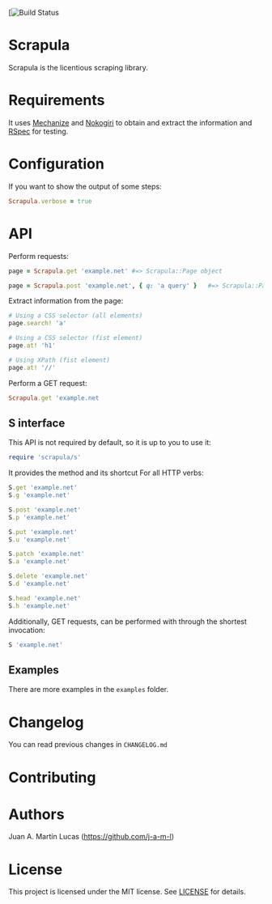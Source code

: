 [![Build Status](TODO)

Scrapula
========
Scrapula is the licentious scraping library.

Requirements
============
It uses [Mechanize](http://mechanize.rubyforge.org/) and [Nokogiri](http://nokogiri.org) to obtain and extract the information and [RSpec](https://www.relishapp.com/rspec) for testing.

Configuration
=============
If you want to show the output of some steps:

```ruby
Scrapula.verbose = true
```

API
===

Perform requests:

```ruby
page = Scrapula.get 'example.net' #=> Scrapula::Page object

page = Scrapula.post 'example.net', { q: 'a query' }   #=> Scrapula::Page object
```

Extract information from the page:

```ruby
# Using a CSS selector (all elements)
page.search! 'a'

# Using a CSS selector (fist element)
page.at! 'h1'

# Using XPath (fist element)
page.at! '//'
```

Perform a GET request:

```ruby
Scrapula.get 'example.net
```

S interface
-----------
This API is not required by default, so it is up to you to use it:
```ruby
require 'scrapula/s'
```

It provides the method and its shortcut For all HTTP verbs:

```ruby
S.get 'example.net'
S.g 'example.net'

S.post 'example.net'
S.p 'example.net'

S.put 'example.net'
S.u 'example.net'

S.patch 'example.net'
S.a 'example.net'

S.delete 'example.net'
S.d 'example.net'

S.head 'example.net'
S.h 'example.net'
```

Additionally, GET requests, can be performed with through the shortest invocation:

```ruby
S 'example.net'
```

Examples
--------

There are more examples in the `examples` folder.

Changelog
=========

You can read previous changes in `CHANGELOG.md`

Contributing
============

Authors
=======
Juan A. Martín Lucas (https://github.com/j-a-m-l)

License
=======
This project is licensed under the MIT license. See [LICENSE]() for details.
